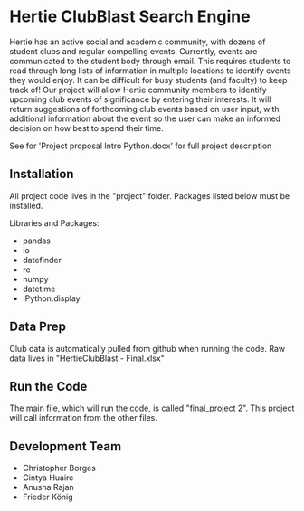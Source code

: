 # Hertie ClubBlast Search Engine
Hertie has an active social and academic community, with dozens of student clubs and regular compelling events. 
Currently, events are communicated to the student body through email. 
This requires students to read through long lists of information in multiple locations to identify events they would enjoy.
It can be difficult for busy students (and faculty) to keep track of! Our project will allow Hertie community members to identify upcoming club events of significance by entering their interests. 
It will return suggestions of forthcoming club events based on user input, with additional information about the event so the user can make an informed decision on how best to spend their time.

See for 'Project proposal Intro Python.docx' for full project description

## Installation

All project code lives in the "project" folder. Packages listed below must be installed.

Libraries and Packages:
- pandas
- io
- datefinder
- re
- numpy
- datetime
- IPython.display

## Data Prep
Club data is automatically pulled from github when running the code. 
Raw data lives in "HertieClubBlast - Final.xlsx"

## Run the Code
The main file, which will run the code, is called "final_project 2". This project will call information from the other files.

## Development Team 
- Christopher Borges
- Cintya Huaire
- Anusha Rajan
- Frieder König
